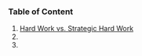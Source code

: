 ### Table of Content

1.  [Hard Work vs. Strategic Hard Work](letters\strategic-hard-work.md)
1.  
1.  
